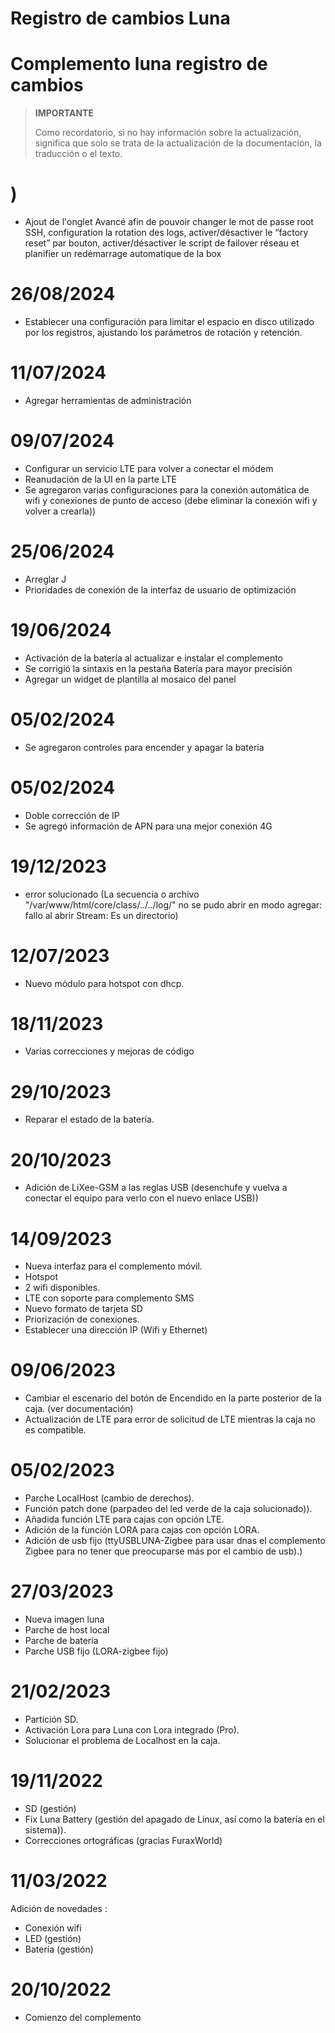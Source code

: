 # Registro de cambios Luna

# Complemento luna registro de cambios

>**IMPORTANTE**
>
>Como recordatorio, si no hay información sobre la actualización, significa que solo se trata de la actualización de la documentación, la traducción o el texto.

# )

- Ajout de l'onglet Avancé afin de pouvoir changer le mot de passe root SSH, configuration la rotation des logs, activer/désactiver le “factory reset” par bouton, activer/désactiver le script de failover réseau et planifier un redémarrage automatique de la box

# 26/08/2024

- Establecer una configuración para limitar el espacio en disco utilizado por los registros, ajustando los parámetros de rotación y retención. 

# 11/07/2024

- Agregar herramientas de administración

# 09/07/2024

- Configurar un servicio LTE para volver a conectar el módem
- Reanudación de la UI en la parte LTE
- Se agregaron varias configuraciones para la conexión automática de wifi y conexiones de punto de acceso (debe eliminar la conexión wifi y volver a crearla))

# 25/06/2024

- Arreglar J
- Prioridades de conexión de la interfaz de usuario de optimización


# 19/06/2024

- Activación de la batería al actualizar e instalar el complemento
- Se corrigió la sintaxis en la pestaña Batería para mayor precisión
- Agregar un widget de plantilla al mosaico del panel

# 05/02/2024

- Se agregaron controles para encender y apagar la batería

# 05/02/2024

- Doble corrección de IP
- Se agregó información de APN para una mejor conexión 4G

# 19/12/2023

- error solucionado (La secuencia o archivo "/var/www/html/core/class/../../log/" no se pudo abrir en modo agregar: fallo al abrir Stream: Es un directorio)

# 12/07/2023

- Nuevo módulo para hotspot con dhcp.


# 18/11/2023

- Varias correcciones y mejoras de código

# 29/10/2023

- Reparar el estado de la batería.

# 20/10/2023

- Adición de LiXee-GSM a las reglas USB (desenchufe y vuelva a conectar el equipo para verlo con el nuevo enlace USB))

# 14/09/2023

- Nueva interfaz para el complemento móvil.
- Hotspot
- 2 wifi disponibles.
- LTE con soporte para complemento SMS
- Nuevo formato de tarjeta SD
- Priorización de conexiones.
- Establecer una dirección IP (Wifi y Ethernet)

# 09/06/2023

- Cambiar el escenario del botón de Encendido en la parte posterior de la caja. (ver documentación)
- Actualización de LTE para error de solicitud de LTE mientras la caja no es compatible.

# 05/02/2023

- Parche LocalHost (cambio de derechos).
- Función patch done (parpadeo del led verde de la caja solucionado)).
- Añadida función LTE para cajas con opción LTE.
- Adición de la función LORA para cajas con opción LORA.
- Adición de usb fijo (ttyUSBLUNA-Zigbee para usar dnas el complemento Zigbee para no tener que preocuparse más por el cambio de usb).)

# 27/03/2023

- Nueva imagen luna
- Parche de host local
- Parche de batería
- Parche USB fijo (LORA-zigbee fijo)

# 21/02/2023

- Partición SD.
- Activación Lora para Luna con Lora integrado (Pro).
- Solucionar el problema de Localhost en la caja.

# 19/11/2022

- SD (gestión)
- Fix Luna Battery (gestión del apagado de Linux, así como la batería en el sistema)).
- Correcciones ortográficas (gracias FuraxWorld)

# 11/03/2022

Adición de novedades :

- Conexión wifi
- LED (gestión)
- Batería (gestión)

# 20/10/2022

- Comienzo del complemento
